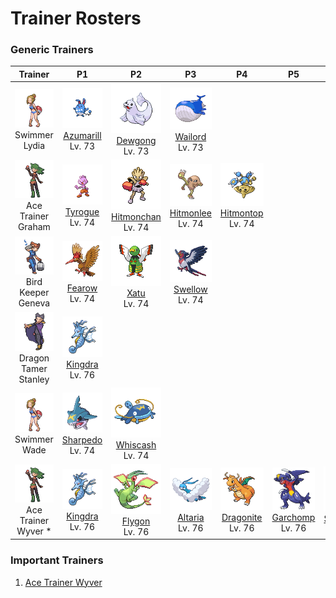 # Trainer Rosters

### Generic Trainers

| Trainer | P1 | P2 | P3 | P4 | P5 | P6 |
|:-------:|:--:|:--:|:--:|:--:|:--:|:--:|
| ![Swimmer Lydia](../../assets/trainers/swimmer.png "Swimmer Lydia")<br>Swimmer Lydia | ![Azumarill](../../assets/sprites/azumarill/front.gif "Azumarill")<br>[Azumarill](../../pokemon/azumarill.md/)<br>Lv. 73 | ![Dewgong](../../assets/sprites/dewgong/front.gif "Dewgong")<br>[Dewgong](../../pokemon/dewgong.md/)<br>Lv. 73 | ![Wailord](../../assets/sprites/wailord/front.gif "Wailord")<br>[Wailord](../../pokemon/wailord.md/)<br>Lv. 73 |
| ![Ace Trainer Graham](../../assets/trainers/ace_trainer.png "Ace Trainer Graham")<br>Ace Trainer Graham | ![Tyrogue](../../assets/sprites/tyrogue/front.gif "Tyrogue")<br>[Tyrogue](../../pokemon/tyrogue.md/)<br>Lv. 74 | ![Hitmonchan](../../assets/sprites/hitmonchan/front.gif "Hitmonchan")<br>[Hitmonchan](../../pokemon/hitmonchan.md/)<br>Lv. 74 | ![Hitmonlee](../../assets/sprites/hitmonlee/front.gif "Hitmonlee")<br>[Hitmonlee](../../pokemon/hitmonlee.md/)<br>Lv. 74 | ![Hitmontop](../../assets/sprites/hitmontop/front.gif "Hitmontop")<br>[Hitmontop](../../pokemon/hitmontop.md/)<br>Lv. 74 |
| ![Bird Keeper Geneva](../../assets/trainers/bird_keeper.png "Bird Keeper Geneva")<br>Bird Keeper Geneva | ![Fearow](../../assets/sprites/fearow/front.gif "Fearow")<br>[Fearow](../../pokemon/fearow.md/)<br>Lv. 74 | ![Xatu](../../assets/sprites/xatu/front.gif "Xatu")<br>[Xatu](../../pokemon/xatu.md/)<br>Lv. 74 | ![Swellow](../../assets/sprites/swellow/front.gif "Swellow")<br>[Swellow](../../pokemon/swellow.md/)<br>Lv. 74 |
| ![Dragon Tamer Stanley](../../assets/trainers/dragon_tamer.png "Dragon Tamer Stanley")<br>Dragon Tamer Stanley | ![Kingdra](../../assets/sprites/kingdra/front.gif "Kingdra")<br>[Kingdra](../../pokemon/kingdra.md/)<br>Lv. 76 |
| ![Swimmer Wade](../../assets/trainers/swimmer.png "Swimmer Wade")<br>Swimmer Wade | ![Sharpedo](../../assets/sprites/sharpedo/front.gif "Sharpedo")<br>[Sharpedo](../../pokemon/sharpedo.md/)<br>Lv. 74 | ![Whiscash](../../assets/sprites/whiscash/front.gif "Whiscash")<br>[Whiscash](../../pokemon/whiscash.md/)<br>Lv. 74 |
| ![Ace Trainer Wyver *](../../assets/trainers/ace_trainer.png "Ace Trainer Wyver *")<br>Ace Trainer Wyver * | ![Kingdra](../../assets/sprites/kingdra/front.gif "Kingdra")<br>[Kingdra](../../pokemon/kingdra.md/)<br>Lv. 76 | ![Flygon](../../assets/sprites/flygon/front.gif "Flygon")<br>[Flygon](../../pokemon/flygon.md/)<br>Lv. 76 | ![Altaria](../../assets/sprites/altaria/front.gif "Altaria")<br>[Altaria](../../pokemon/altaria.md/)<br>Lv. 76 | ![Dragonite](../../assets/sprites/dragonite/front.gif "Dragonite")<br>[Dragonite](../../pokemon/dragonite.md/)<br>Lv. 76 | ![Garchomp](../../assets/sprites/garchomp/front.gif "Garchomp")<br>[Garchomp](../../pokemon/garchomp.md/)<br>Lv. 76 | ![Salamence](../../assets/sprites/salamence/front.gif "Salamence")<br>[Salamence](../../pokemon/salamence.md/)<br>Lv. 77 |


### Important Trainers

1. [Ace Trainer Wyver](important_trainers.md#ace-trainer-wyver)
